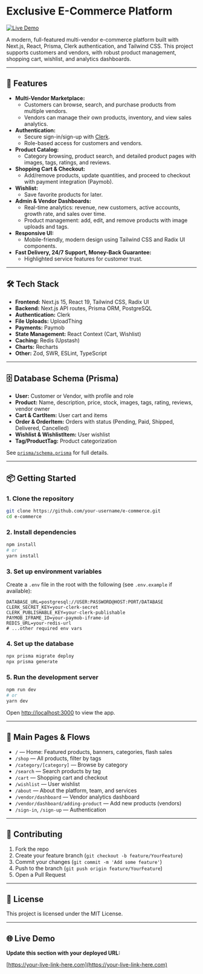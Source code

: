 # Exclusive E-Commerce Platform

[![Live Demo](https://img.shields.io/badge/Live%20Demo-Link-blue)](https://your-live-link-here.com)

A modern, full-featured multi-vendor e-commerce platform built with Next.js, React, Prisma, Clerk authentication, and Tailwind CSS. This project supports customers and vendors, with robust product management, shopping cart, wishlist, and analytics dashboards.

---

## 🚀 Features

- **Multi-Vendor Marketplace:**
  - Customers can browse, search, and purchase products from multiple vendors.
  - Vendors can manage their own products, inventory, and view sales analytics.
- **Authentication:**
  - Secure sign-in/sign-up with [Clerk](https://clerk.dev/).
  - Role-based access for customers and vendors.
- **Product Catalog:**
  - Category browsing, product search, and detailed product pages with images, tags, ratings, and reviews.
- **Shopping Cart & Checkout:**
  - Add/remove products, update quantities, and proceed to checkout with payment integration (Paymob).
- **Wishlist:**
  - Save favorite products for later.
- **Admin & Vendor Dashboards:**
  - Real-time analytics: revenue, new customers, active accounts, growth rate, and sales over time.
  - Product management: add, edit, and remove products with image uploads and tags.
- **Responsive UI:**
  - Mobile-friendly, modern design using Tailwind CSS and Radix UI components.
- **Fast Delivery, 24/7 Support, Money-Back Guarantee:**
  - Highlighted service features for customer trust.

---

## 🛠️ Tech Stack

- **Frontend:** Next.js 15, React 19, Tailwind CSS, Radix UI
- **Backend:** Next.js API routes, Prisma ORM, PostgreSQL
- **Authentication:** Clerk
- **File Uploads:** UploadThing
- **Payments:** Paymob
- **State Management:** React Context (Cart, Wishlist)
- **Caching:** Redis (Upstash)
- **Charts:** Recharts
- **Other:** Zod, SWR, ESLint, TypeScript

---

## 🗄️ Database Schema (Prisma)

- **User:** Customer or Vendor, with profile and role
- **Product:** Name, description, price, stock, images, tags, rating, reviews, vendor owner
- **Cart & CartItem:** User cart and items
- **Order & OrderItem:** Orders with status (Pending, Paid, Shipped, Delivered, Cancelled)
- **Wishlist & WishlistItem:** User wishlist
- **Tag/ProductTag:** Product categorization

See [`prisma/schema.prisma`](prisma/schema.prisma) for full details.

---

## 📦 Getting Started

### 1. Clone the repository
```bash
git clone https://github.com/your-username/e-commerce.git
cd e-commerce
```

### 2. Install dependencies
```bash
npm install
# or
yarn install
```

### 3. Set up environment variables
Create a `.env` file in the root with the following (see `.env.example` if available):
```
DATABASE_URL=postgresql://USER:PASSWORD@HOST:PORT/DATABASE
CLERK_SECRET_KEY=your-clerk-secret
CLERK_PUBLISHABLE_KEY=your-clerk-publishable
PAYMOB_IFRAME_ID=your-paymob-iframe-id
REDIS_URL=your-redis-url
# ...other required env vars
```

### 4. Set up the database
```bash
npx prisma migrate deploy
npx prisma generate
```

### 5. Run the development server
```bash
npm run dev
# or
yarn dev
```

Open [http://localhost:3000](http://localhost:3000) to view the app.

---

## 🧭 Main Pages & Flows

- `/` — Home: Featured products, banners, categories, flash sales
- `/shop` — All products, filter by tags
- `/category/[category]` — Browse by category
- `/search` — Search products by tag
- `/cart` — Shopping cart and checkout
- `/wishlist` — User wishlist
- `/about` — About the platform, team, and services
- `/vendor/dashboard` — Vendor analytics dashboard
- `/vendor/dashboard/adding-product` — Add new products (vendors)
- `/sign-in`, `/sign-up` — Authentication

---

## 🤝 Contributing

1. Fork the repo
2. Create your feature branch (`git checkout -b feature/YourFeature`)
3. Commit your changes (`git commit -m 'Add some feature'`)
4. Push to the branch (`git push origin feature/YourFeature`)
5. Open a Pull Request

---

## 📄 License

This project is licensed under the MIT License.

---

## 🌐 Live Demo

**Update this section with your deployed URL:**

[https://your-live-link-here.com](https://your-live-link-here.com)
